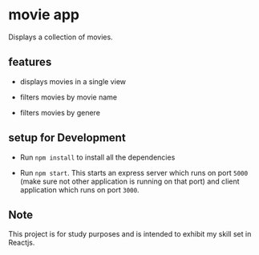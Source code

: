 # movie app

Displays a collection of movies.

## features

- displays movies in a single view

- filters movies by movie name

- filters movies by genere

## setup for  Development

- Run  `npm install` to install all the dependencies

- Run `npm start`. This starts an express server which runs on port `5000` (make sure not other application is running on that port) and client application which runs on port `3000`.

## Note

This project is for study purposes and is intended to exhibit my skill set in Reactjs.
